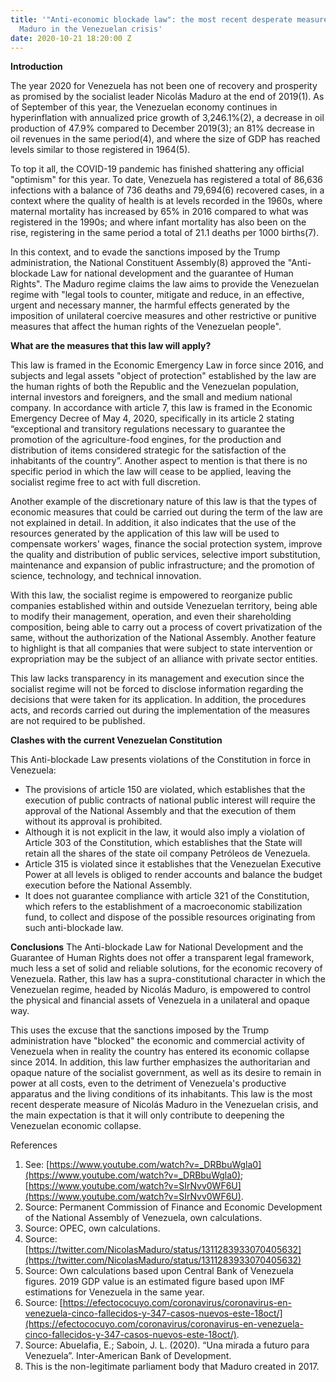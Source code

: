 ```yaml
---
title: '"Anti-economic blockade law": the most recent desperate measure of Nicolás
  Maduro in the Venezuelan crisis'
date: 2020-10-21 18:20:00 Z
---
```


**Introduction**

The year 2020 for Venezuela has not been one of recovery and prosperity as promised by the socialist leader Nicolás Maduro at the end of 2019(1). As of September of this year, the Venezuelan economy continues in hyperinflation with annualized price growth of 3,246.1%(2), a decrease in oil production of 47.9% compared to December 2019(3); an 81% decrease in oil revenues in the same period(4), and where the size of GDP has reached levels similar to those registered in 1964(5).

To top it all, the COVID-19 pandemic has finished shattering any official "optimism" for this year. To date, Venezuela has registered a total of 86,636 infections with a balance of 736 deaths and 79,694(6) recovered cases, in a context where the quality of health is at levels recorded in the 1960s, where maternal mortality has increased by 65% in 2016 compared to what was registered in the 1990s; and where infant mortality has also been on the rise, registering in the same period a total of 21.1 deaths per 1000 births(7).

In this context, and to evade the sanctions imposed by the Trump administration, the National Constituent Assembly(8) approved the "Anti-blockade Law for national development and the guarantee of Human Rights". The Maduro regime claims the law aims to provide the Venezuelan regime with "legal tools to counter, mitigate and reduce, in an effective, urgent and necessary manner, the harmful effects generated by the imposition of unilateral coercive measures and other restrictive or punitive measures that affect the human rights of the Venezuelan people".

**What are the measures that this law will apply?**

This law is framed in the Economic Emergency Law in force since 2016, and subjects and legal assets "object of protection" established by the law are the human rights of both the Republic and the Venezuelan population, internal investors and foreigners, and the small and medium national company. In accordance with article 7, this law is framed in the Economic Emergency Decree of May 4, 2020, specifically in its article 2 stating “exceptional and transitory regulations necessary to guarantee the promotion of the agriculture-food engines, for the production and distribution of items considered strategic for the satisfaction of the inhabitants of the country”. Another aspect to mention is that there is no specific period in which the law will cease to be applied, leaving the socialist regime free to act with full discretion. 

Another example of the discretionary nature of this law is that the types of economic measures that could be carried out during the term of the law are not explained in detail. In addition, it also indicates that the use of the resources generated by the application of this law will be used to compensate workers' wages, finance the social protection system, improve the quality and distribution of public services, selective import substitution, maintenance and expansion of public infrastructure; and the promotion of science, technology, and technical innovation. 

With this law, the socialist regime is empowered to reorganize public companies established within and outside Venezuelan territory, being able to modify their management, operation, and even their shareholding composition, being able to carry out a process of covert privatization of the same, without the authorization of the National Assembly. Another feature to highlight is that all companies that were subject to state intervention or expropriation may be the subject of an alliance with private sector entities.

This law lacks transparency in its management and execution since the socialist regime will not be forced to disclose information regarding the decisions that were taken for its application. In addition, the procedures acts, and records carried out during the implementation of the measures are not required to be published.

**Clashes with the current Venezuelan Constitution**

This Anti-blockade Law presents violations of the Constitution in force in Venezuela:
* The provisions of article 150 are violated, which establishes that the execution of public contracts of national public interest will require the approval of the National Assembly and that the execution of them without its approval is prohibited.
* Although it is not explicit in the law, it would also imply a violation of Article 303 of the Constitution, which establishes that the State will retain all the shares of the state oil company Petróleos de Venezuela.
* Article 315 is violated since it establishes that the Venezuelan Executive Power at all levels is obliged to render accounts and balance the budget execution before the National Assembly.
* It does not guarantee compliance with article 321 of the Constitution, which refers to the establishment of a macroeconomic stabilization fund, to collect and dispose of the possible resources originating from such anti-blockade law.

**Conclusions**
The Anti-blockade Law for National Development and the Guarantee of Human Rights does not offer a transparent legal framework, much less a set of solid and reliable solutions, for the economic recovery of Venezuela. Rather, this law has a supra-constitutional character in which the Venezuelan regime, headed by Nicolás Maduro, is empowered to control the physical and financial assets of Venezuela in a unilateral and opaque way. 

This uses the excuse that the sanctions imposed by the Trump administration have "blocked" the economic and commercial activity of Venezuela when in reality the country has entered its economic collapse since 2014. In addition, this law further emphasizes the authoritarian and opaque nature of the socialist government, as well as its desire to remain in power at all costs, even to the detriment of Venezuela's productive apparatus and the living conditions of its inhabitants. This law is the most recent desperate measure of Nicolás Maduro in the Venezuelan crisis, and the main expectation is that it will only contribute to deepening the Venezuelan economic collapse.

References

1. See: [https://www.youtube.com/watch?v=_DRBbuWgla0](https://www.youtube.com/watch?v=_DRBbuWgla0); [https://www.youtube.com/watch?v=SIrNvv0WF6U](https://www.youtube.com/watch?v=SIrNvv0WF6U).
2. Source: Permanent Commission of Finance and Economic Development of the National Assembly of Venezuela, own calculations.
3. Source: OPEC, own calculations.
4. Source: [https://twitter.com/NicolasMaduro/status/1311283933070405632](https://twitter.com/NicolasMaduro/status/1311283933070405632)
5. Source: Own calculations based upon Central Bank of Venezuela figures. 2019 GDP value is an estimated figure based upon IMF estimations for Venezuela in the same year.
6. Source: [https://efectococuyo.com/coronavirus/coronavirus-en-venezuela-cinco-fallecidos-y-347-casos-nuevos-este-18oct/](https://efectococuyo.com/coronavirus/coronavirus-en-venezuela-cinco-fallecidos-y-347-casos-nuevos-este-18oct/).
7. Source: Abuelafia, E.; Saboin, J. L. (2020). “Una mirada a futuro para Venezuela”. Inter-American Bank of Development.
8. This is the non-legitimate parliament body that Maduro created in 2017.